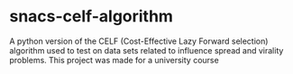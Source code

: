 # snacs-celf-algorithm
A python version of the CELF (Cost-Effective Lazy Forward selection) algorithm used to test on data sets related to influence spread and virality problems. This project was made for a university course
